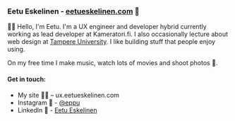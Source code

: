 
### Eetu Eskelinen - [eetueskelinen.com](https://ux.eetueskelinen.com) :dizzy:

<!-- ![Spinning on a chair thinking.](https://media.giphy.com/media/37Uer6MbSlFgA/giphy.gif) -->

🖖🏻 Hello, I'm Eetu. I'm a UX engineer and developer hybrid currently working as lead developer at Kameratori.fi. I also occasionally lecture about web design at [Tampere University](https://www.tuni.fi/en). I like building stuff that people enjoy using. 

On my free time I make music, watch lots of movies and shoot photos 📸.

#### Get in touch:
- My site 👨‍💻 – ux.eetueskelinen.com
- Instagram 🌅 - [@eppu](https://www.instagram.com/eppu/)
- LinkedIn 🤖 - [Eetu Eskelinen](https://www.linkedin.com/in/eetueskelinen/)


